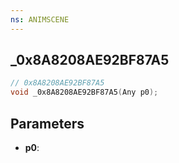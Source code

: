 ```yaml
---
ns: ANIMSCENE
---
```

## _0x8A8208AE92BF87A5

```c
// 0x8A8208AE92BF87A5
void _0x8A8208AE92BF87A5(Any p0);
```

## Parameters
* **p0**:
